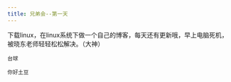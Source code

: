 ```yaml
---
title: 兄弟会--第一天
---
```






下载linux，在linux系统下做一个自己的博客，每天还有更新哦，早上电脑死机，被晓东老师轻轻松松解决。（大神）



 

```
台球
```

```
你好土豆
```
